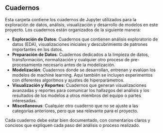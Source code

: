 ## Cuadernos

Esta carpeta contiene los cuadernos de Jupyter utilizados para la exploración de datos, análisis, visualización y desarrollo de modelos en este proyecto. Los cuadernos están organizados de la siguiente manera:

- **Exploración de Datos**: Cuadernos que contienen análisis exploratorio de datos (EDA), visualizaciones iniciales y descubrimiento de patrones importantes en los datos.
- **Preparación de Datos**: Cuadernos dedicados a la limpieza de datos, transformación, normalización y cualquier otro proceso de pre-procesamiento necesario antes de la modelización.
- **Modelización**: Cuadernos donde se desarrollan, entrenan y evalúan los modelos de machine learning. Aquí también se incluyen experimentos con diferentes algoritmos y ajustes de hiperparámetros.
- **Visualización y Reportes**: Cuadernos que generan visualizaciones avanzadas y reportes para comunicar los hallazgos del análisis y los resultados de los modelos a otros miembros del equipo o partes interesadas.
- **Miscellaneous**: Cualquier otro cuaderno que no se ajuste a las categorías anteriores, pero que sea relevante para el proyecto.

Cada cuaderno debe estar bien documentado, con comentarios claros y concisos que expliquen cada paso del análisis o proceso realizado.
